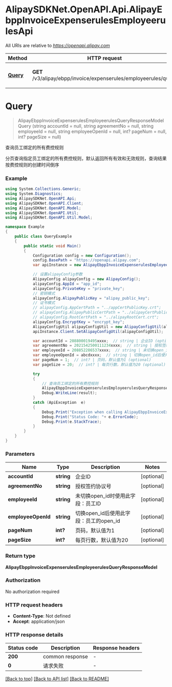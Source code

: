 # AlipaySDKNet.OpenAPI.Api.AlipayEbppInvoiceExpenserulesEmployeerulesApi

All URIs are relative to *https://openapi.alipay.com*

Method | HTTP request | Description
------------- | ------------- | -------------
[**Query**](AlipayEbppInvoiceExpenserulesEmployeerulesApi.md#query) | **GET** /v3/alipay/ebpp/invoice/expenserules/employeerules/query | 查询员工绑定的所有费控规则


<a name="query"></a>
# **Query**
> AlipayEbppInvoiceExpenserulesEmployeerulesQueryResponseModel Query (string accountId = null, string agreementNo = null, string employeeId = null, string employeeOpenId = null, int? pageNum = null, int? pageSize = null)

查询员工绑定的所有费控规则

分页查询指定员工绑定的所有费控规则，默认返回所有有效和无效规则，查询结果按费控规则的创建时间倒序

### Example
```csharp
using System.Collections.Generic;
using System.Diagnostics;
using AlipaySDKNet.OpenAPI.Api;
using AlipaySDKNet.OpenAPI.Client;
using AlipaySDKNet.OpenAPI.Model;
using AlipaySDKNet.OpenAPI.Util;
using AlipaySDKNet.OpenAPI.Util.Model;

namespace Example
{
    public class QueryExample
    {
        public static void Main()
        {
            Configuration config = new Configuration();
            config.BasePath = "https://openapi.alipay.com";
            var apiInstance = new AlipayEbppInvoiceExpenserulesEmployeerulesApi(config);

            // 设置alipayConfig参数
            AlipayConfig alipayConfig = new AlipayConfig();
            alipayConfig.AppId = "app_id";
            alipayConfig.PrivateKey = "private_key";
            // 密钥模式
            alipayConfig.AlipayPublicKey = "alipay_public_key";
            // 证书模式
            // alipayConfig.AppCertPath = "../appCertPublicKey.crt";
            // alipayConfig.AlipayPublicCertPath = "../alipayCertPublicKey_RSA2.crt";
            // alipayConfig.RootCertPath = "../alipayRootCert.crt";
            alipayConfig.EncryptKey = "encrypt_key";
            AlipayConfigUtil alipayConfigUtil = new AlipayConfigUtil(alipayConfig);
            apiInstance.Client.SetAlipayConfigUtil(alipayConfigUtil);

            var accountId = 208800019495xxxx;  // string | 企业ID (optional) 
            var agreementNo = 2021542500111234xxxx;  // string | 授权签约协议号 (optional) 
            var employeeId = 208852286537xxxx;  // string | 未切换open_id时使用此字段：员工ID (optional) 
            var employeeOpenId = abcdxxxx;  // string | 切换open_id后使用此字段：员工的open_id (optional) 
            var pageNum = 1;  // int? | 页码，默认值为1 (optional) 
            var pageSize = 20;  // int? | 每页行数，默认值为20 (optional) 

            try
            {
                // 查询员工绑定的所有费控规则
                AlipayEbppInvoiceExpenserulesEmployeerulesQueryResponseModel result = apiInstance.Query(accountId, agreementNo, employeeId, employeeOpenId, pageNum, pageSize);
                Debug.WriteLine(result);
            }
            catch (ApiException  e)
            {
                Debug.Print("Exception when calling AlipayEbppInvoiceExpenserulesEmployeerulesApi.Query: " + e.Message );
                Debug.Print("Status Code: "+ e.ErrorCode);
                Debug.Print(e.StackTrace);
            }
        }
    }
}
```

### Parameters

Name | Type | Description  | Notes
------------- | ------------- | ------------- | -------------
 **accountId** | **string**| 企业ID | [optional] 
 **agreementNo** | **string**| 授权签约协议号 | [optional] 
 **employeeId** | **string**| 未切换open_id时使用此字段：员工ID | [optional] 
 **employeeOpenId** | **string**| 切换open_id后使用此字段：员工的open_id | [optional] 
 **pageNum** | **int?**| 页码，默认值为1 | [optional] 
 **pageSize** | **int?**| 每页行数，默认值为20 | [optional] 

### Return type

**AlipayEbppInvoiceExpenserulesEmployeerulesQueryResponseModel**

### Authorization

No authorization required

### HTTP request headers

 - **Content-Type**: Not defined
 - **Accept**: application/json


### HTTP response details
| Status code | Description | Response headers |
|-------------|-------------|------------------|
| **200** | common response |  -  |
| **0** | 请求失败 |  -  |

[[Back to top]](#) [[Back to API list]](../README.md#documentation-for-api-endpoints) [[Back to README]](../README.md)

